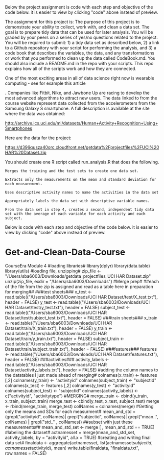 Below the project assignment is code with each step and objective of the code below. it is easier to view by clicking "code" above instead of preview.

The assignment for this project is:
The purpose of this project is to demonstrate your ability to collect, work with, and clean a data set. The goal is to prepare tidy data that can be used for later analysis. You will be graded by your peers on a series of yes/no questions related to the project. You will be required to submit: 1) a tidy data set as described below, 2) a link to a Github repository with your script for performing the analysis, and 3) a code book that describes the variables, the data, and any transformations or work that you performed to clean up the data called CodeBook.md. You should also include a README.md in the repo with your scripts. This repo explains how all of the scripts work and how they are connected.

One of the most exciting areas in all of data science right now is wearable computing - see for example this article 

. Companies like Fitbit, Nike, and Jawbone Up are racing to develop the most advanced algorithms to attract new users. The data linked to from the course website represent data collected from the accelerometers from the Samsung Galaxy S smartphone. A full description is available at the site where the data was obtained:

http://archive.ics.uci.edu/ml/datasets/Human+Activity+Recognition+Using+Smartphones

 

Here are the data for the project:

 https://d396qusza40orc.cloudfront.net/getdata%2Fprojectfiles%2FUCI%20HAR%20Dataset.zip

  

You should create one R script called run_analysis.R that does the following. 

    Merges the training and the test sets to create one data set.

    Extracts only the measurements on the mean and standard deviation for each measurement. 

    Uses descriptive activity names to name the activities in the data set

    Appropriately labels the data set with descriptive variable names. 

    From the data set in step 4, creates a second, independent tidy data set with the average of each variable for each activity and each subject.

Below is code with each step and objective of the code below. it is easier to view by clicking "code" above instead of preview.
# Get-and-Clean-Data-Course
CourseEra Module 4
#loading libraries#
library(dplyr)
library(data.table)
library(utils)
#loading file, unzipping#
zip_file <- "/Users/sba6003/Downloads/getdata_projectfiles_UCI HAR Dataset.zip"
unzip(zip_file, exdir = "/Users/sba6003/Downloads")
#Merge prep#
##each of the file from the zip is assigned and read as a table here in preparation for merging##
###test sheets###
x_test <- read.table(("/Users/sba6003/Downloads/UCI HAR Dataset/test/X_test.txt"), header = FALSE)
y_test <- read.table(("/Users/sba6003/Downloads/UCI HAR Dataset/test/y_test.txt"), header = FALSE)
subject_test <- read.table(("/Users/sba6003/Downloads/UCI HAR Dataset/test/subject_test.txt"), header = FALSE)
###train sheets###
x_train <- read.table(("/Users/sba6003/Downloads/UCI HAR Dataset/train/X_train.txt"), header = FALSE)
y_train <- read.table(("/Users/sba6003/Downloads/UCI HAR Dataset/train/y_train.txt"), header = FALSE)
subject_train <- read.table(("/Users/sba6003/Downloads/UCI HAR Dataset/train/subject_train.txt"), header = FALSE)
###features###
features <- read.table(("/Users/sba6003/Downloads/UCI HAR Dataset/features.txt"), header = FALSE)
###activities###
activity_labels <- read.table(("/Users/sba6003/Downloads/UCI HAR Dataset/activity_labels.txt"), header = FALSE)
#adding the column names to the datatables I just made ahead of merging#
colnames(x_train) <- features [,2]
colnames(y_train) <- "activityid"
colnames(subject_train) <- "subjectid"
colnames(x_test) <- features [,2]
colnames(y_test) <- "activityid"
colnames(subject_test) <- "subjectid"
colnames(activity_labels) <- c("activityid", "activitytype")
#MERGING#
merge_train <- cbind(y_train, x_train, subject_train)
merge_test <- cbind(y_test, x_test, subject_test)
merge <- rbind(merge_train, merge_test)
colNames = colnames(merge)
#Getting only the means and SDs for each measurment#
mean_and_std = (grepl("activityid", colNames)| grepl("subjectid", colNames)| grepl("mean..", colNames) | grepl("std.." , colNames))
##subset with just these measurements##
mean_and_std_set <- merge [ , mean_and_std == TRUE]
#labeling the dataset#
actnamesset = merge(mean_and_std_set, activity_labels, by = "activityid", all.x = TRUE)
#creating and writing final data set#
finaldata <- aggregate(actnamesset, list(actnamesset$subjectid, actnamesset$activityid), mean)
write.table(finaldata, "finaldata.txt", row.names = FALSE)

